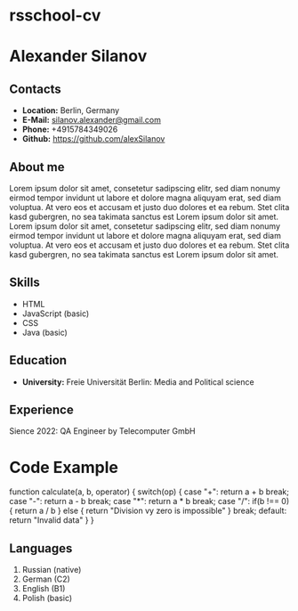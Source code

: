 # rsschool-cv

# Alexander Silanov

## Contacts

* **Location:** Berlin, Germany
* **E-Mail:** silanov.alexander@gmail.com
* **Phone:** +4915784349026
* **Github:** https://github.com/alexSilanov

## About me

Lorem ipsum dolor sit amet, consetetur sadipscing elitr, sed diam nonumy eirmod tempor invidunt ut labore et dolore magna aliquyam erat, sed diam voluptua.
 At vero eos et accusam et justo duo dolores et ea rebum. Stet clita kasd gubergren, no sea takimata sanctus est Lorem ipsum dolor sit amet. 
 Lorem ipsum dolor sit amet, consetetur sadipscing elitr, sed diam nonumy eirmod tempor invidunt ut labore et dolore magna aliquyam erat, sed diam voluptua.
 At vero eos et accusam et justo duo dolores et ea rebum. Stet clita kasd gubergren, no sea takimata sanctus est Lorem ipsum dolor sit amet.

## Skills

* HTML
* JavaScript (basic)
* CSS
* Java (basic)

## Education

* **University:** Freie Universität Berlin: Media and Political science

## Experience

Sience 2022: QA Engineer by Telecomputer GmbH

# Code Example

function calculate(a, b, operator) {
    switch(op) {
        case "+":
          return a + b
          break;
        case "-":
          return a - b
          break;
        case "*":
          return a * b
          break;
        case "/":
          if(b !== 0) {
            return a / b
          } else {
            return "Division vy zero is impossible"
          }
          break;
        default:
          return "Invalid data"
    }
}

## Languages

1. Russian (native)
2. German (C2)
3. English (B1)
4. Polish (basic)